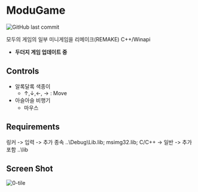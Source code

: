 # ModuGame
<img alt="GitHub last commit" src="https://img.shields.io/badge/Update-2020.07.19-blue">

모두의 게임의 일부 미니게임을 리메이크(REMAKE) C++/Winapi

- **두더지 게임 업데이트 중**

## Controls

- 알록달록 색종이
  -  ↑,↓,←, → : Move
- 아슬아슬 비행기
  - 마우스

## Requirements

링커 -> 입력 -> 추가 종속
..\Debug\Lib.lib;
msimg32.lib;
C/C++ -> 일반 -> 추가포함
..\lib

## Screen Shot

![0-tile](https://user-images.githubusercontent.com/54986748/87677743-14c9d100-c7b5-11ea-8c4f-a50a0c2d012a.jpg)